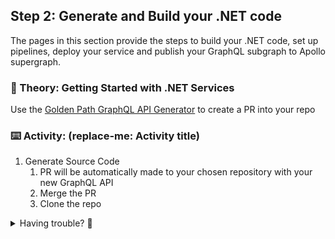 ## Step 2: Generate and Build your .NET code

The pages in this section provide the steps to build your .NET code, set up pipelines, deploy your service and publish your GraphQL subgraph to Apollo supergraph.

### 📖 Theory: Getting Started with .NET Services

Use the [Golden Path GraphQL API Generator](https://backstage.apps.884b.cip-production.prod.internal.aws.kiwibank.co.nz/create/templates/default/kb-graphql-api-accelerator-template) to create a PR into your repo

### ⌨️ Activity: (replace-me: Activity title)

1. Generate Source Code
    1. PR will be automatically made to your chosen repository with your new GraphQL API
    1. Merge the PR
    1. Clone the repo

<details>
<summary>Having trouble? 🤷</summary><br/>

- [Troubleshooting tip or hint](https://kiwibank.atlassian.net/wiki/spaces/SF/pages/5208277781/Troubleshooting+Pipeline+Issues)

</details>
